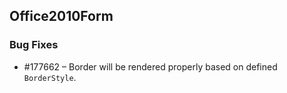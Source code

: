 ## Office2010Form

### Bug Fixes


* \#177662 – Border will be rendered properly based on defined `BorderStyle`.